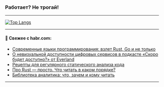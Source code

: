 ### Работает? Не трогай!

---
<!--
#### 🛠️ Technical stack:

![Java](https://img.shields.io/badge/Java-informational?logo=Oracle&style=flat&logoColor=white&color=FF4500)
![Kotlin](https://img.shields.io/badge/Kotlin-informational?logo=Kotlin&style=flat&logoColor=white&color=774D97)
![TS](https://img.shields.io/badge/TypeScript-informational?logo=typeScript&style=flat&logoColor=black&color=017acc)
![Python](https://img.shields.io/badge/Python-informational?logo=Python&style=flat&logoColor=black&color=ffdd54) <br>
![Spring](https://img.shields.io/badge/Spring-informational?logo=Spring&style=flat&logoColor=white&color=6DB33F) 
![SpringBoot](https://img.shields.io/badge/SpringBoot-informational?logo=SpringBoot&style=flat&logoColor=white&color=6DB33F)
![Nest](https://img.shields.io/badge/NestJS-informational?logo=NestJS&style=flat&logoColor=white&color=E0234E) 
![NodeJS](https://img.shields.io/badge/NodeJS-informational?logo=node.js&style=flat&logoColor=white&color=70A760)<br>
![PostgreSQL](https://img.shields.io/badge/PostgreSQL-informational?logo=PostgreSQL&style=flat&logoColor=white&color=DAA520)
![MongoDB](https://img.shields.io/badge/MongoDB-informational?logo=MongoDB&style=flat&logoColor=white&color=870000)
![Apache](https://img.shields.io/badge/Apache-informational?logo=apache&style=flat&logoColor=white&color=f74e28)

___ 
-->

<!--- #### 🛠️ : --->

[![Top Langs](https://github-readme-stats-82jvfl3w3-advtsettinggmailcoms-projects.vercel.app/api/top-langs/?username=zloylis&langs_count=10&hide_title=true&title_color=e6edf3&size_weight=0.5&count_weight=0.5&layout=compact&hide_progress=true&hide_border=true&theme=dracula)](https://github.com/zloylis)

<!---


####  :octocat:&nbsp;&nbsp; Статистика:

![GitHub stats](https://github-readme-stats-u2qms2cxw-advtsettinggmailcoms-projects.vercel.app/api?username=zloylis&show_icons=true&hide_border=true&theme=dracula&title_color=e6edf3&include_all_commits=true&count_private=true&hide_rank=false&hide_title=true&rank_icon=github)
-->
---

#### 💬 Свежее с habr.com:

<!-- BLOG-POST-LIST:START -->
- [Современные языки программирования: взлет Rust, Go и не только](https://habr.com/ru/articles/879272/?utm_source=habrahabr&utm_medium=rss&utm_campaign=879272)
- [О невизуальной доступности цифровых сервисов в подкасте «Скоро будет доступно?» от Everland](https://habr.com/ru/articles/879268/?utm_source=habrahabr&utm_medium=rss&utm_campaign=879268)
- [Рецепты для регулярного статического анализа кода](https://habr.com/ru/companies/pvs-studio/articles/879256/?utm_source=habrahabr&utm_medium=rss&utm_campaign=879256)
- [Про Rust — просто. Что читать в каком порядке?](https://habr.com/ru/companies/bitrix/articles/878912/?utm_source=habrahabr&utm_medium=rss&utm_campaign=878912)
- [Библиотека аналитика: что, зачем и кому читать](https://habr.com/ru/companies/yandex_praktikum/articles/876060/?utm_source=habrahabr&utm_medium=rss&utm_campaign=876060)
<!-- BLOG-POST-LIST:END -->

---
